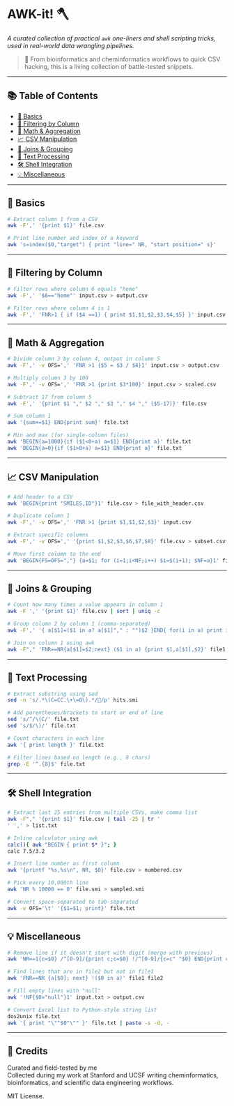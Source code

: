 # AWK-it! 🪓  
*A curated collection of practical `awk` one-liners and shell scripting tricks, used in real-world data wrangling pipelines.*

> 📌 From bioinformatics and cheminformatics workflows to quick CSV hacking, this is a living collection of battle-tested snippets.

---

## 📚 Table of Contents

- [📌 Basics](#-basics)
- [🔎 Filtering by Column](#-filtering-by-column)
- [🧮 Math & Aggregation](#-math--aggregation)
- [📈 CSV Manipulation](#-csv-manipulation)
- [🔗 Joins & Grouping](#-joins--grouping)
- [🧵 Text Processing](#-text-processing)
- [🛠️ Shell Integration](#-shell-integration)
- [💡 Miscellaneous](#-miscellaneous)

---

## 📌 Basics

```bash
# Extract column 1 from a CSV
awk -F',' '{print $1}' file.csv

# Print line number and index of a keyword
awk 's=index($0,"target") { print "line=" NR, "start position=" s}'
```

---

## 🔎 Filtering by Column

```bash
# Filter rows where column 6 equals "heme"
awk -F',' '$6=="heme"' input.csv > output.csv

# Filter rows where column 4 is 1
awk -F',' 'FNR>1 { if ($4 ==1) { print $1,$1,$2,$3,$4,$5} }' input.csv
```

---

## 🧮 Math & Aggregation

```bash
# Divide column 3 by column 4, output in column 5
awk -F',' -v OFS=',' 'FNR >1 {$5 = $3 / $4}1' input.csv > output.csv

# Multiply column 3 by 100
awk -F',' -v OFS=',' 'FNR >1 {print $3*100}' input.csv > scaled.csv

# Subtract 17 from column 5
awk -F',' '{print $1 "," $2 "," $3 "," $4 "," ($5-17)}' file.csv

# Sum column 1
awk '{sum+=$1} END{print sum}' file.txt

# Min and max (for single-column files)
awk 'BEGIN{a=1000}{if ($1<0+a) a=$1} END{print a}' file.txt
awk 'BEGIN{a=0}{if ($1>0+a) a=$1} END{print a}' file.txt
```

---

## 📈 CSV Manipulation

```bash
# Add header to a CSV
awk 'BEGIN{print "SMILES,ID"}1' file.csv > file_with_header.csv

# Duplicate column 1
awk -F',' -v OFS=',' 'FNR >1 {print $1,$1,$2,$3}' input.csv

# Extract specific columns
awk -F',' -v OFS=',' '{print $1,$2,$3,$6,$7,$8}' file.csv > subset.csv

# Move first column to the end
awk 'BEGIN{FS=OFS=","} {a=$1; for (i=1;i<NF;i++) $i=$(i+1); $NF=a}1' file.csv
```

---

## 🔗 Joins & Grouping

```bash
# Count how many times a value appears in column 1
awk -F ',' '{print $1}' file.csv | sort | uniq -c

# Group column 2 by column 1 (comma-separated)
awk -F',' '{ a[$1]=($1 in a? a[$1]"," : "")$2 }END{ for(i in a) print i,a[i] }' OFS=',' file.csv

# Join on column 1 using awk
awk -F"," 'FNR==NR{a[$1]=$2;next} ($1 in a) {print $1,a[$1],$2}' file1.csv file2.csv
```

---

## 🧵 Text Processing

```bash
# Extract substring using sed
sed -n 's/.*\(C=CC.\+\=O\).*//p' hits.smi

# Add parentheses/brackets to start or end of line
sed 's/^/\(C/' file.txt
sed 's/$/\)/' file.txt

# Count characters in each line
awk '{ print length }' file.txt

# Filter lines based on length (e.g., 8 chars)
grep -E '^.{8}$' file.txt
```

---

## 🛠️ Shell Integration

```bash
# Extract last 25 entries from multiple CSVs, make comma list
awk -F"," '{print $1}' file.csv | tail -25 | tr '
' ',' > list.txt

# Inline calculator using awk
calc(){ awk "BEGIN { print $* }"; }
calc 7.5/3.2

# Insert line number as first column
awk '{printf "%s,%s\n", NR, $0}' file.csv > numbered.csv

# Pick every 10,000th line
awk 'NR % 10000 == 0' file.smi > sampled.smi

# Convert space-separated to tab-separated
awk -v OFS='\t' '{$1=$1; print}' file.txt
```

---

## 💡 Miscellaneous

```bash
# Remove line if it doesn't start with digit (merge with previous)
awk 'NR==1{c=$0} /^[0-9]/{print c;c=$0} !/^[0-9]/{c=c" "$0} END{print c}' in.csv

# Find lines that are in file2 but not in file1
awk 'FNR==NR {a[$0]; next} !($0 in a)' file1 file2

# Fill empty lines with "null"
awk '!NF{$0="null"}1' input.txt > output.csv

# Convert Excel list to Python-style string list
dos2unix file.txt
awk '{ print "\""$0"\"" }' file.txt | paste -s -d, -
```

---

## 🙌 Credits

Curated and field-tested by me  
Collected during my work at Stanford and UCSF writing cheminformatics, bioinformatics, and scientific data engineering workflows.  

MIT License.
